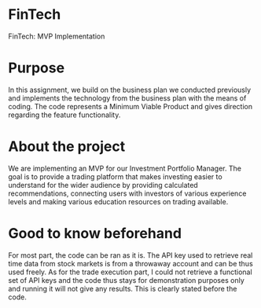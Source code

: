 # FinTech
FinTech: MVP Implementation

# Purpose
In this assignment, we build on the business plan we conducted previously and implements the technology from the business plan with the means of coding. The code represents a Minimum Viable Product and gives direction regarding the feature functionality.

# About the project
We are implementing an MVP for our Investment Portfolio Manager. The goal is to provide a trading platform that makes investing easier to understand for the wider audience by providing calculated recommendations, connecting users with investors of various experience levels and making various education resources on trading available.

# Good to know beforehand
For most part, the code can be ran as it is. The API key used to retrieve real time data from stock markets is from a throwaway account and can be thus used freely. As for the trade execution part, I could not retrieve a functional set of API keys and the code thus stays for demonstration purposes only and running it will not give any results. This is clearly stated before the code.



